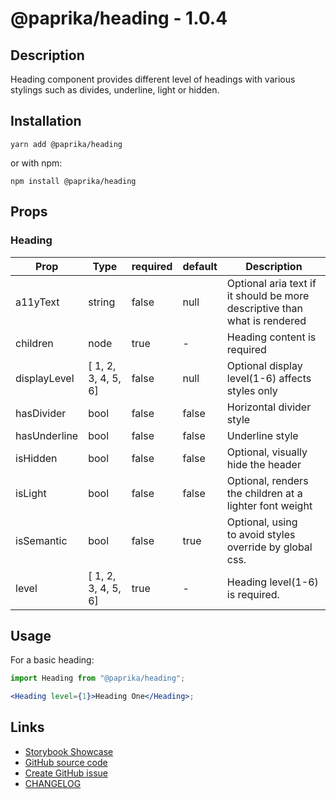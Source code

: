 <!-- start: Autogenerated - do not modify -->

# @paprika/heading - 1.0.4

## Description

Heading component provides different level of headings with various stylings such as divides, underline, light or hidden.

## Installation

```
yarn add @paprika/heading
```

or with npm:

```
npm install @paprika/heading
```

## Props

### Heading

| Prop         | Type                | required | default | Description                                                               |
| ------------ | ------------------- | -------- | ------- | ------------------------------------------------------------------------- |
| a11yText     | string              | false    | null    | Optional aria text if it should be more descriptive than what is rendered |
| children     | node                | true     | -       | Heading content is required                                               |
| displayLevel | [ 1, 2, 3, 4, 5, 6] | false    | null    | Optional display level(1-6) affects styles only                           |
| hasDivider   | bool                | false    | false   | Horizontal divider style                                                  |
| hasUnderline | bool                | false    | false   | Underline style                                                           |
| isHidden     | bool                | false    | false   | Optional, visually hide the header                                        |
| isLight      | bool                | false    | false   | Optional, renders the children at a lighter font weight                   |
| isSemantic   | bool                | false    | true    | Optional, using <div> to avoid styles override by global css.             |
| level        | [ 1, 2, 3, 4, 5, 6] | true     | -       | Heading level(1-6) is required.                                           |

<!-- end: Autogenerated - do not modify -->
<!-- content -->

## Usage

For a basic heading:

```jsx
import Heading from "@paprika/heading";

<Heading level={1}>Heading One</Heading>;
```

<!-- eoContent -->

## Links

- [Storybook Showcase](https://paprika.highbond.com/?path=/story/display-heading--showcase)
- [GitHub source code](https://github.com/acl-services/paprika/tree/master/packages/Heading/src)
- [Create GitHub issue](https://github.com/acl-services/paprika/issues/new?label=[]&title=@paprika/heading%20[help]:%20your%20short%20description&body=%0A%23%20Help%20wanted%0A%0A%23%23%20Please%20write%20your%20question.%0A*A%20clear%20and%20concise%20description%20of%20what%20the%20question%20is*%0A%0A%23%23%20Additional%20context%0A*Add%20any%20other%20context%20or%20screenshots%20about%20your%20question%20here.*%0A)
- [CHANGELOG](https://github.com/acl-services/paprika/tree/master/packages/Heading/CHANGELOG.md)

